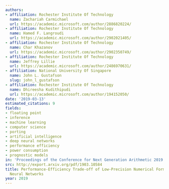 ```yaml
---
authors:
- affiliation: Rochester Institute Of Technology
  name: Zachariah Carmichael
  url: https://academic.microsoft.com/author/2886820224/
- affiliation: Rochester Institute Of Technology
  name: Hamed F. Langroudi
  url: https://academic.microsoft.com/author/2902021405/
- affiliation: Rochester Institute Of Technology
  name: Char Khazanov
  url: https://academic.microsoft.com/author/2902350749/
- affiliation: Rochester Institute Of Technology
  name: Jeffrey Lillie
  url: https://academic.microsoft.com/author/2486970631/
- affiliation: National University Of Singapore
  name: John L. Gustafson
  slug: john_l_gustafson
- affiliation: Rochester Institute Of Technology
  name: Dhireesha Kudithipudi
  url: https://academic.microsoft.com/author/194152050/
date: '2019-03-13'
estimated_citations: 9
fields:
- floating point
- inference
- machine learning
- computer science
- porting
- artificial intelligence
- deep neural networks
- performance efficiency
- power consumption
- prognostic models
in: 'Proceedings of the Conference for Next Generation Arithmetic 2019 on '
src: http://export.arxiv.org/pdf/1903.10584
title: Performance-Efficiency Trade-off of Low-Precision Numerical Formats in Deep
  Neural Networks
year: 2019
---
```

